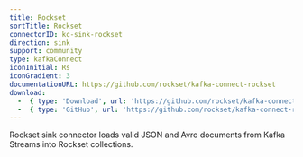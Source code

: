 ```yaml
---
title: Rockset
sortTitle: Rockset
connectorID: kc-sink-rockset
direction: sink
support: community
type: kafkaConnect
iconInitial: Rs
iconGradient: 3
documentationURL: https://github.com/rockset/kafka-connect-rockset
download:
  -  { type: 'Download', url: 'https://github.com/rockset/kafka-connect-rockset/releases' }
  -  { type: 'GitHub', url: 'https://github.com/rockset/kafka-connect-rockset' }
---
```

Rockset sink connector loads valid JSON and Avro documents from Kafka Streams into Rockset collections.

